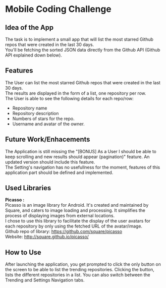 # Mobile Coding Challenge

## Idea of the App

The task is to implement a small app that will list the most starred Github repos that were created in the last 30 days. <br />You'll be fetching the sorted JSON data directly from the Github API (Github API explained down below).

## Features

The User can list the most starred Github repos that were created in the last 30 days.<br />
The results are displayed in the form of a list, one repository per row.<br />
The User is able to see the following details for each repo/row:<br />
- Repository name
- Repository description
- Numbers of stars for the repo.
- Username and avatar of the owner.

## Future Work/Enhacements
The Application is still missing the "[BONUS] As a User I should be able to keep scrolling and new results should appear (pagination)" feature. An updated version should include this feature. <br />
The Setting's navigation has no usefullness for the moment, features of this application part should be defined and implemented.

## Used Libraries
**Picasso :**<br />
Picasso is an image library for Android. It's created and maintained by Square, and caters to image loading and processing. It simplifies the process of displaying images from external locations.<br />
I chose to use this library to facilitate the display of the user avatars for each repository by only using the fetched URL of the avatar/image. <br />
Github repo of library: https://github.com/square/picasso <br />
Website: http://square.github.io/picasso/ <br />

## How to Use
After launching the application, you get prompted to click the only button on the screen to be able to list the trending repositories. Clicking the button, lists the different repositories in a list. You can also switch between the Trending and Settings Navigation tabs. 
